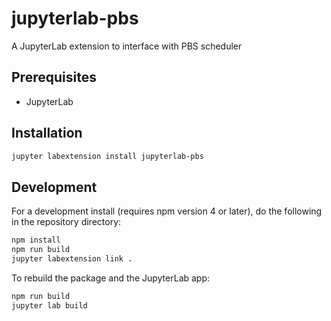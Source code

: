 # jupyterlab-pbs

 A JupyterLab extension to interface with PBS scheduler


## Prerequisites

* JupyterLab

## Installation

```bash
jupyter labextension install jupyterlab-pbs
```

## Development

For a development install (requires npm version 4 or later), do the following in the repository directory:

```bash
npm install
npm run build
jupyter labextension link .
```

To rebuild the package and the JupyterLab app:

```bash
npm run build
jupyter lab build
```

